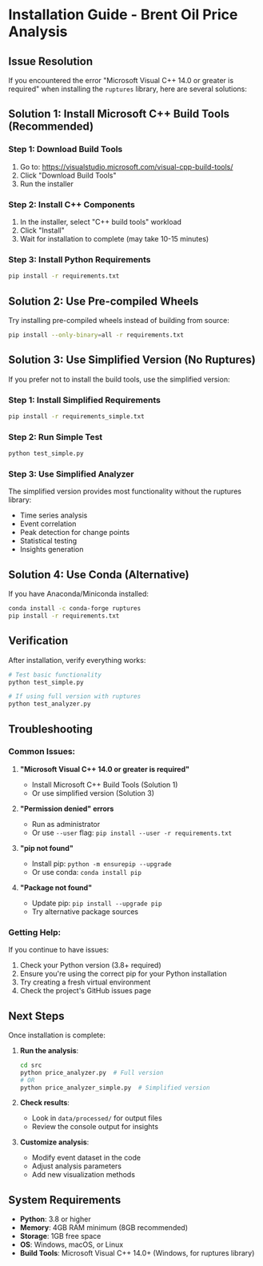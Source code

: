 # Installation Guide - Brent Oil Price Analysis

## Issue Resolution

If you encountered the error "Microsoft Visual C++ 14.0 or greater is required" when installing the `ruptures` library, here are several solutions:

## Solution 1: Install Microsoft C++ Build Tools (Recommended)

### Step 1: Download Build Tools
1. Go to: https://visualstudio.microsoft.com/visual-cpp-build-tools/
2. Click "Download Build Tools"
3. Run the installer

### Step 2: Install C++ Components
1. In the installer, select "C++ build tools" workload
2. Click "Install"
3. Wait for installation to complete (may take 10-15 minutes)

### Step 3: Install Python Requirements
```bash
pip install -r requirements.txt
```

## Solution 2: Use Pre-compiled Wheels

Try installing pre-compiled wheels instead of building from source:

```bash
pip install --only-binary=all -r requirements.txt
```

## Solution 3: Use Simplified Version (No Ruptures)

If you prefer not to install the build tools, use the simplified version:

### Step 1: Install Simplified Requirements
```bash
pip install -r requirements_simple.txt
```

### Step 2: Run Simple Test
```bash
python test_simple.py
```

### Step 3: Use Simplified Analyzer
The simplified version provides most functionality without the ruptures library:
- Time series analysis
- Event correlation
- Peak detection for change points
- Statistical testing
- Insights generation

## Solution 4: Use Conda (Alternative)

If you have Anaconda/Miniconda installed:

```bash
conda install -c conda-forge ruptures
pip install -r requirements.txt
```

## Verification

After installation, verify everything works:

```bash
# Test basic functionality
python test_simple.py

# If using full version with ruptures
python test_analyzer.py
```

## Troubleshooting

### Common Issues:

1. **"Microsoft Visual C++ 14.0 or greater is required"**
   - Install Microsoft C++ Build Tools (Solution 1)
   - Or use simplified version (Solution 3)

2. **"Permission denied" errors**
   - Run as administrator
   - Or use `--user` flag: `pip install --user -r requirements.txt`

3. **"pip not found"**
   - Install pip: `python -m ensurepip --upgrade`
   - Or use conda: `conda install pip`

4. **"Package not found"**
   - Update pip: `pip install --upgrade pip`
   - Try alternative package sources

### Getting Help:

If you continue to have issues:
1. Check your Python version (3.8+ required)
2. Ensure you're using the correct pip for your Python installation
3. Try creating a fresh virtual environment
4. Check the project's GitHub issues page

## Next Steps

Once installation is complete:

1. **Run the analysis**:
   ```bash
   cd src
   python price_analyzer.py  # Full version
   # OR
   python price_analyzer_simple.py  # Simplified version
   ```

2. **Check results**:
   - Look in `data/processed/` for output files
   - Review the console output for insights

3. **Customize analysis**:
   - Modify event dataset in the code
   - Adjust analysis parameters
   - Add new visualization methods

## System Requirements

- **Python**: 3.8 or higher
- **Memory**: 4GB RAM minimum (8GB recommended)
- **Storage**: 1GB free space
- **OS**: Windows, macOS, or Linux
- **Build Tools**: Microsoft Visual C++ 14.0+ (Windows, for ruptures library) 